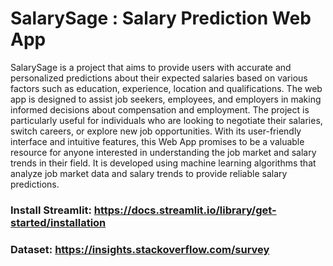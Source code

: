 # SalarySage : Salary Prediction Web App

SalarySage is a project that aims to provide users with accurate and personalized predictions about their expected salaries based on various factors such as education, experience, location and qualifications. The web app is designed to assist job seekers, employees, and employers in making informed decisions about compensation and employment. The project is particularly useful for individuals who are looking to negotiate their salaries, switch careers, or explore new job opportunities. With its user-friendly interface and intuitive features, this Web App promises to be a valuable resource for anyone interested in understanding the job market and salary trends in their field.
It is developed using machine learning algorithms that analyze job market data and salary trends to provide reliable salary predictions.


### Install Streamlit: https://docs.streamlit.io/library/get-started/installation

### Dataset: https://insights.stackoverflow.com/survey
